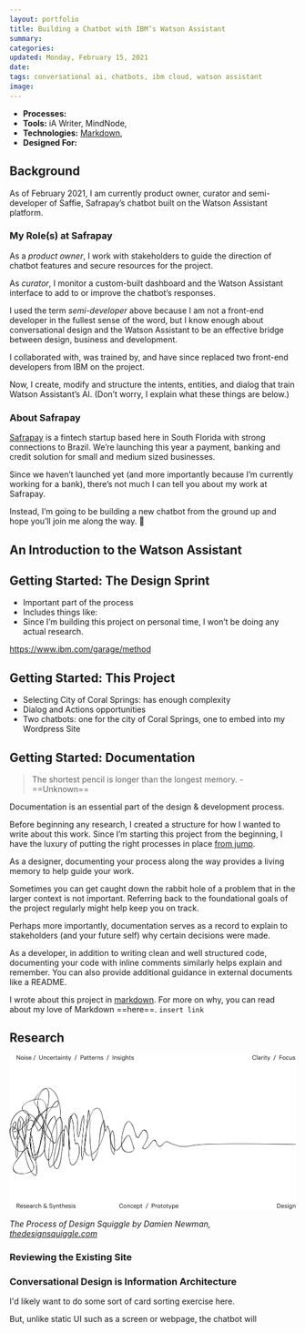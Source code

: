 ```yaml
---
layout: portfolio
title: Building a Chatbot with IBM’s Watson Assistant
summary:
categories:
updated: Monday, February 15, 2021
date:
tags: conversational ai, chatbots, ibm cloud, watson assistant
image:
---
```


- **Processes:** 
- **Tools:** iA Writer, MindNode, 
- **Technologies:** [Markdown](https://www.markdownguide.org/), 
- **Designed For:** 

<!--

## Quick Notes

- [ ] Name/locate images while you write this article in a way that fixes Jekyll double image storage problem.  
- [ ] Also compare usage of `assets/image.jpg` for example with `![alt text](assets/image.jpg)` with `![alt text](/assets/image.jpg)`.
- Used iA Writer to write this case study *as I was* building the example.

-->

## Background

As of February 2021, I am currently product owner, curator and semi-developer of Saffie, Safrapay’s chatbot built on the Watson Assistant platform.

### My Role(s) at Safrapay

As a *product owner*, I work with stakeholders to guide the direction of chatbot features and secure resources for the project.

As *curator*, I monitor a custom-built dashboard and the Watson Assistant interface to add to or improve the chatbot’s responses.

I used the term *semi-developer* above because I am not a front-end developer in the fullest sense of the word, but I know enough about conversational design and the Watson Assistant to be an effective bridge between design, business and development.

I collaborated with, was trained by, and have since replaced two front-end developers from IBM on the project.

Now, I create, modify and structure the intents, entities, and dialog that train Watson Assistant’s AI.  (Don’t worry, I explain what these things are below.)

### About Safrapay

[Safrapay](https://safrapay.com/) is a fintech startup based here in South Florida with strong connections to Brazil.  We’re launching this year a payment, banking and credit solution for small and medium sized businesses.

Since we haven’t launched yet (and more importantly because I’m currently working for a bank), there’s not much I can tell you about my work at Safrapay.

Instead, I’m going to be building a new chatbot from the ground up and hope you’ll join me along the way.  🤗

## An Introduction to the Watson Assistant

## Getting Started: The Design Sprint

- Important part of the process
- Includes things like:
- Since I’m building this project on personal time, I won’t be doing any actual research.

https://www.ibm.com/garage/method

## Getting Started: This Project

- Selecting City of Coral Springs: has enough complexity
- Dialog and Actions opportunities
- Two chatbots: one for the city of Coral Springs, one to embed into my Wordpress Site

## Getting Started: Documentation

> The shortest pencil is longer than the longest memory. - ==Unknown==

Documentation is an essential part of the design & development process.  

Before beginning any research, I created a structure for how I wanted to write about this work.  Since I’m starting this project from the beginning, I have the luxury of putting the right processes in place [from jump](https://www.urbandictionary.com/define.php?term=from%20the%20jump).

As a designer, documenting your process along the way provides a living memory to help guide your work.

Sometimes you can get caught down the rabbit hole of a problem that in the larger context is not important.  Referring back to the foundational goals of the project regularly might help keep you on track.

Perhaps more importantly, documentation serves as a record to explain to stakeholders (and your future self) why certain decisions were made.

As a developer, in addition to writing clean and well structured code, documenting your code with inline comments similarly helps explain and remember.  You can also provide additional guidance in external documents like a README.

I wrote about this project in [markdown](https://www.markdownguide.org/).  For more on why, you can read about my love of Markdown ==here==. `insert link`

## Research

<!-- Although it's not listed in Github's markdown documentation, you can not only add alt text, but also titles for images: `![Alt](/path/to/img.jpg “image title”)`.  Thanks to Stephen (see https://dev.to/stephencweiss/markdown-image-titles-and-alt-text-5fi1 accessed 2021-02-15) -->

![A horizontal line that starts off very squiggly on the left that resolves into a straight line on the right](assets/watson-assistant-chatbot/squiggle-labels-outline.png "The Design Squiggle")

*The Process of Design Squiggle by Damien Newman, [thedesignsquiggle.com](https://thedesignsquiggle.com/)*

<!-- Insert content here. -->

### Reviewing the Existing Site

### Conversational Design is Information Architecture

<!-- Insert Mind Map here. -->

I'd likely want to do some sort of card sorting exercise here.

But, unlike static UI such as a screen or webpage, the chatbot will 